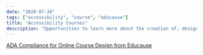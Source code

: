 ```yaml
---
date: "2020-07-26"
tags: ["accessibility", "course", "educause"]
title: "Accessibility Courses"
description: "Opportunities to learn more about the creation of, design for, and/or regulation about accessibility resources in higher education."
---
```


[ADA Compliance for Online Course Design from Educause](https://er.educause.edu/articles/2017/1/ada-compliance-for-online-course-design)
